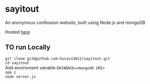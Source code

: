 # sayitout  
An anonymous confession website, built using Node.js and mongoDB  

Hosted [here](https://www.sayitout.tk/)

## TO run Locally  
```git clone git@github.com:husain3012/sayitout.git```  
```cd sayitout```  
Add envirioment vairable ```DATABASE=<mongodb URI>```  
```npm i```  
```node server.js```  
